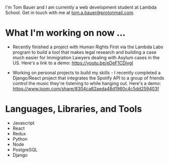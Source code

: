 
I'm Tom Bauer and I am currently a web development student at Lambda School. Get in touch with me at tom.a.bauer@protonmail.com.


# What I'm working on now ...
- Recently finished a project with Human Rights First via the Lambda Labs program to build a tool that makes legal research and building a case much easier for Immigration Lawyers dealing with Asylum cases in the US. Here's a link to a demo: https://youtu.be/eDeF1CDivgI

- Working on personal projects to build my skills - I recently completed a Django/React project that integrates the Spotify API to a group of friends control the music they're listening to while hanging out. Here's a demo: https://www.loom.com/share/8304ca82aeda48d1960c4c5dd259403f


# Languages, Libraries, and Tools
- Javascript
- React
- Redux
- Python
- Node
- PostgreSQL
- Django





